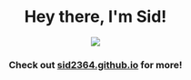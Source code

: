 <h1 align="center">Hey there, I'm Sid!</h1>
  <p align="center">
    <img src="https://skillicons.dev/icons?i=aws,gcp,java,py,react,postgres,kafka,linux,mongodb,gradle,grafana,graphql,html,css,js,ts,vite,vue,webpack,cloudflare,netlify,nodejs,flask,npm,rust,tensorflow,docker,firebase,git,githubactions,gradle,c,cpp,vim,heroku,jenkins,rabbitmq,spring,ubuntu,yarn&perline=10" />
  </p>
<h3 align="center">Check out <a href="https://sid2364.github.io/" target="_blank">sid2364.github.io</a> for more!</h3>
